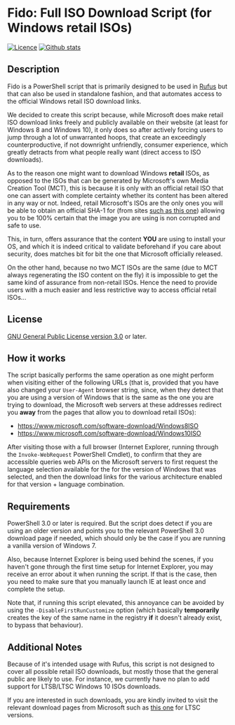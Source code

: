 Fido: Full ISO Download Script (for Windows retail ISOs)
========================================================

[![Licence](https://img.shields.io/badge/license-GPLv3-blue.svg?style=flat-square)](https://www.gnu.org/licenses/gpl-3.0.en.html)
[![Github stats](https://img.shields.io/github/downloads/pbatard/Fido/total.svg?style=flat-square)](https://github.com/pbatard/Fido/releases)

Description
-----------

Fido is a PowerShell script that is primarily designed to be used in [Rufus](https://github.com/pbatard/rufus) but that
can also be used in standalone fashion, and that automates access to the official Windows retail ISO download links.

We decided to create this script because, while Microsoft does make retail ISO download links freely and publicly
available on their website (at least for Windows 8 and Windows 10), it only does so after actively forcing users to
jump through a lot of unwarranted hoops, that create an exceedingly counterproductive, if not downright unfriendly,
consumer experience, which greatly detracts from what people really want (direct access to ISO downloads).

As to the reason one might want to download Windows __retail__ ISOs, as opposed to the ISOs that can be generated by
Microsoft's own Media Creation Tool (MCT), this is because it is only with an official retail ISO that one can assert
with complete certainty whether its content has been altered in any way or not. Indeed, retail Microsoft's ISOs are the
only ones you will be able to obtain an official SHA-1 for (from sites [such as this one](https://msdn.rg-adguard.net/public.php))
allowing you to be 100% certain that the image you are using is non corrupted and safe to use.

This, in turn, offers assurance that the content __YOU__ are using to install your OS, and which it is indeed critical
to validate beforehand if you care about security, does matches bit for bit the one that Microsoft officially released.

On the other hand, because no two MCT ISOs are the same (due to MCT always regenerating the ISO content on the fly)
it is impossible to get the same kind of assurance from non-retail ISOs. Hence the need to provide users with a much
easier and less restrictive way to access official retail ISOs...

License
-------

[GNU General Public License version 3.0](https://www.gnu.org/licenses/gpl-3.0) or later.

How it works
------------

The script basically performs the same operation as one might perform when visiting either of the following URLs (that
is, provided that you have also changed your `User-Agent` browser string, since, when they detect that you are using a
version of Windows that is the same as the one you are trying to download, the Microsoft web servers at these addresses
redirect you __away__ from the pages that allow you to download retail ISOs):

* https://www.microsoft.com/software-download/Windows8ISO
* https://www.microsoft.com/software-download/Windows10ISO

After visiting those with a full browser (Internet Explorer, running through the `Invoke-WebRequest` PowerShell Cmdlet),
to confirm that they are accessible queries web APIs on the Microsoft servers to first request the language selection
available for the for the version of Windows that was selected, and then the download links for the various architecture
enabled for that version + language combination.

Requirements
------------

PowerShell 3.0 or later is required. But the script does detect if you are using an older version and points you to the
relevant PowerShell 3.0 download page if needed, which should only be the case if you are running a vanilla version of
Windows 7.

Also, because Internet Explorer is being used behind the scenes, if you haven't gone through the first time setup for
Internet Explorer, you may receive an error about it when running the script. If that is the case, then you need to
make sure that you manually launch IE at least once and complete the setup.

Note that, if running this script elevated, this annoyance can be avoided by using the `-DisableFirstRunCustomize`
option (which basically __temporarily__ creates the key of the same name in the registry __if__ it doesn't already
exist, to bypass that behaviour).

Additional Notes
----------------

Because of it's intended usage with Rufus, this script is not designed to cover all possible retail ISO downloads, but
mostly those that the general public are likely to use. For instance, we currently have no plan to add support for
LTSB/LTSC Windows 10 ISOs downloads.

If you are interested in such downloads, you are kindly invited to visit the relevant download pages from Microsoft
such as [this one](https://www.microsoft.com/evalcenter/evaluate-windows-10-enterprise) for LTSC versions.
